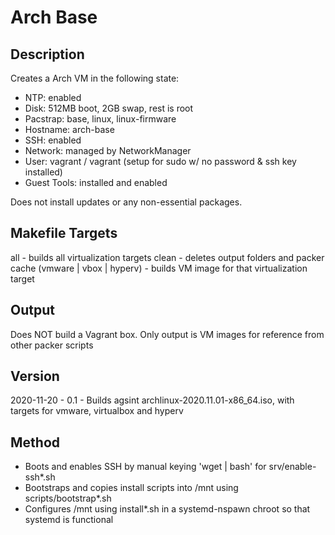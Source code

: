 Arch Base
=========

Description
-----------
Creates a Arch VM in the following state:
- NTP: enabled
- Disk: 512MB boot, 2GB swap, rest is root
- Pacstrap: base, linux, linux-firmware
- Hostname: arch-base
- SSH: enabled
- Network: managed by NetworkManager
- User: vagrant / vagrant (setup for sudo w/ no password & ssh key installed)
- Guest Tools: installed and enabled

Does not install updates or any non-essential packages.

Makefile Targets
----------------
all - builds all virtualization targets
clean - deletes output folders and packer cache
(vmware | vbox | hyperv) - builds VM image for that virtualization target

Output
------
Does NOT build a Vagrant box.
Only output is VM images for reference from other packer scripts

Version
-------
2020-11-20 - 0.1 - Builds agsint archlinux-2020.11.01-x86_64.iso, with targets for vmware, virtualbox and hyperv

Method
------
- Boots and enables SSH by manual keying 'wget | bash' for srv/enable-ssh*.sh
- Bootstraps and copies install scripts into /mnt using scripts/bootstrap*.sh
- Configures /mnt using install*.sh in a systemd-nspawn chroot so that systemd is functional